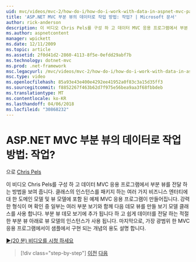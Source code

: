```yaml
---
uid: mvc/videos/mvc-2/how-do-i/how-do-i-work-with-data-in-aspnet-mvc-partial-views
title: 'ASP.NET MVC 부분 뷰의 데이터로 작업 방법: 작업? | Microsoft 문서'
author: rick-anderson
description: 이 비디오 Chris Pels를 구성 하 고 데이터 MVC 응용 프로그램에서 부분 뷰를 전달 하는 방법을 보여 줍니다. 예제 MVC 응용 프로그램 도메인을 포함 하는 중... 만들어집니다.
ms.author: aspnetcontent
manager: wpickett
ms.date: 12/11/2009
ms.topic: article
ms.assetid: 2f0d41d2-2860-4113-8f5e-0efdd29abf7b
ms.technology: dotnet-mvc
ms.prod: .net-framework
msc.legacyurl: /mvc/videos/mvc-2/how-do-i/how-do-i-work-with-data-in-aspnet-mvc-partial-views
msc.type: video
ms.openlocfilehash: 85a93e43e400e4292ee41952a0f83c3a15d35ff3
ms.sourcegitcommit: f8852267f463b62d7f975e56bea9aa3f68fbbdeb
ms.translationtype: MT
ms.contentlocale: ko-KR
ms.lasthandoff: 04/06/2018
ms.locfileid: "30868232"
---
```

<a name="how-do-i-work-with-data-in-aspnet-mvc-partial-views"></a>ASP.NET MVC 부분 뷰의 데이터로 작업 방법: 작업?
====================
으로 [Chris Pels](https://twitter.com/chrispels)

이 비디오 Chris Pels를 구성 하 고 데이터 MVC 응용 프로그램에서 부분 뷰를 전달 하는 방법을 보여 줍니다. 클래스의 인스턴스를 패키지 하는 여러 가지 비즈니스 엔터티에 대 한 도메인 모델 및 뷰 모델에 포함 된 예제 MVC 응용 프로그램이 만들어집니다. 강력한 형식이 며 확인 중 일부는 여러 부분 보기와 함께 다음 데모 뷰를 만들 보기 모델 클래스를 사용 합니다. 부분 뷰 데모 보기에 추가 됩니다 하 고 쉽게 데이터를 전달 하는 적절 한 부분 뷰 아래로 뷰 모델의 인스턴스가 사용 됩니다. 마지막으로, 가장 광범위 한 MVC 응용 프로그램에서이 샘플에서 구현 되는 개념의 용도 설명 합니다.

[&#9654;(20 분) 비디오를 시청 하세요](https://channel9.msdn.com/Blogs/ASP-NET-Site-Videos/how-do-i-work-with-data-in-aspnet-mvc-partial-views)

> [!div class="step-by-step"]
> [이전](how-do-i-return-json-formatted-data-for-an-ajax-call-in-an-aspnet-mvc-web-application.md)
> [다음](how-do-i-implement-view-models-to-manage-data-for-aspnet-mvc-views.md)
